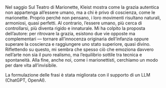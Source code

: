 Nel saggio Sul Teatro di Marionette, Kleist mostra come la grazia autentica non appartenga all’essere umano, ma a chi è privo di coscienza, come le marionette. Proprio perché non pensano, i loro movimenti risultano naturali, armoniosi, quasi perfetti. Al contrario, l’essere umano, più cerca di controllarsi, più diventa rigido e innaturale.
Mi ha colpito la proposta dell’autore: per ritrovare la grazia, esistono due vie opposte ma complementari — tornare all’innocenza originaria dell’infanzia oppure superare la coscienza e raggiungere uno stato superiore, quasi divino.
Riflettendo su questo, mi sembra che spesso ciò che emoziona davvero nell’arte non sia il puro realismo, ma l’equilibrio sottile tra tecnica e spontaneità. Alla fine, anche noi, come i marionettisti, cerchiamo un modo per dare vita all’invisibile.  

La formulazione delle frasi è stata migliorata con il supporto di un LLM (ChatGPT, OpenAI).